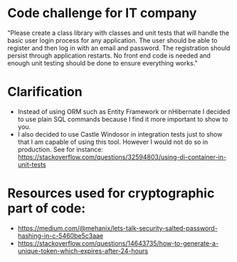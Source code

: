 # Code challenge for IT company
"Please create a class library with classes and unit tests that will handle the basic user login process for any application. The user should be able to register and then log in with an email and password. The registration should persist through application restarts. No front end code is needed and enough unit testing should be done to ensure everything works."

# Clarification
- Instead of using ORM such as Entity Framework or nHibernate I decided to use plain SQL commands because I find it more important to show to you.
- I also decided to use Castle Windosor in integration tests just to show that I am capable of using this tool. However I would not do so in production. See for instance: https://stackoverflow.com/questions/32594803/using-di-container-in-unit-tests

# Resources used for cryptographic part of code:
- https://medium.com/@mehanix/lets-talk-security-salted-password-hashing-in-c-5460be5c3aae
- https://stackoverflow.com/questions/14643735/how-to-generate-a-unique-token-which-expires-after-24-hours

